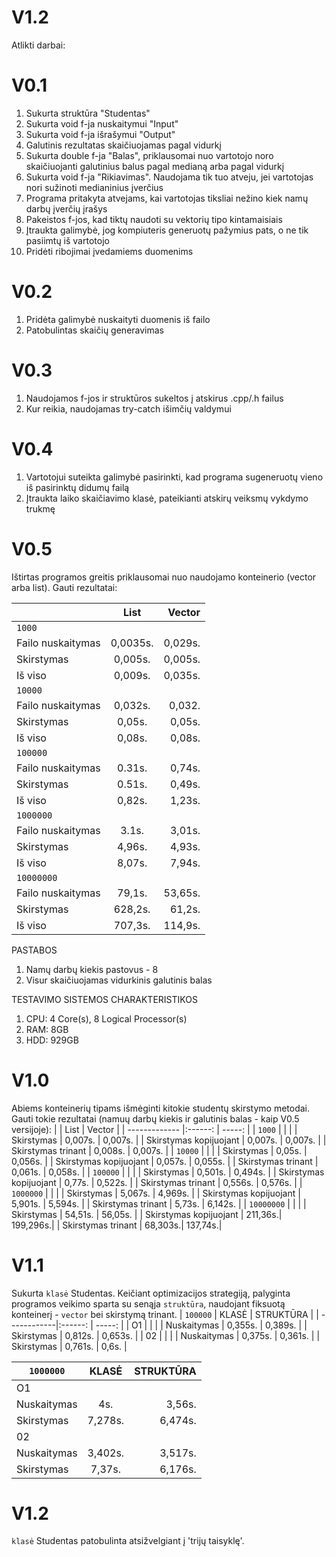 # V1.2
Atlikti darbai:
# V0.1
1) Sukurta struktūra "Studentas"
2) Sukurta void f-ja nuskaitymui "Input"
3) Sukurta void f-ja išrašymui "Output"
4) Galutinis rezultatas skaičiuojamas pagal vidurkį
5) Sukurta double f-ja "Balas", priklausomai nuo vartotojo noro skaičiuojanti galutinius balus pagal medianą arba pagal vidurkį
6) Sukurta void f-ja "Rikiavimas". Naudojama tik tuo atveju, jei vartotojas nori sužinoti medianinius įverčius
7) Programa pritakyta atvejams, kai vartotojas tiksliai nežino kiek namų darbų įverčių įrašys
8) Pakeistos f-jos, kad tiktų naudoti su vektorių tipo kintamaisiais
9) Įtraukta galimybė, jog kompiuteris generuotų pažymius pats, o ne tik pasiimtų iš vartotojo
10) Pridėti ribojimai įvedamiems duomenims
# V0.2
1) Pridėta galimybė nuskaityti duomenis iš failo
2) Patobulintas skaičių generavimas
# V0.3
1) Naudojamos f-jos ir struktūros sukeltos į atskirus .cpp/.h failus
2) Kur reikia, naudojamas try-catch išimčių valdymui
# V0.4
1) Vartotojui suteikta galimybė pasirinkti, kad programa sugeneruotų vieno iš pasirinktų didumų failą
2) Įtraukta laiko skaičiavimo klasė, pateikianti atskirų veiksmų vykdymo trukmę
# V0.5
Ištirtas programos greitis priklausomai nuo naudojamo konteinerio (vector arba list). Gauti rezultatai:

|                   | List    | Vector  |
| -------------     |:------: | -----:  |
| `1000`            |         |         |
| Failo nuskaitymas | 0,0035s.|	0,029s. |
| Skirstymas        | 0,005s.	|	0,005s. |
| Iš viso           | 0,009s. | 0,035s. |
|`10000`            |         |         |
| Failo nuskaitymas | 0,032s.	|	0,032.  |
| Skirstymas        | 0,05s.	|	0,05s.  |
| Iš viso           | 0,08s.  | 0,08s.  |
| `100000`          |         |         |
| Failo nuskaitymas | 0.31s.	|	0,74s.  |
| Skirstymas        | 0.51s.	|	0,49s.  |
| Iš viso           | 0,82s.  | 1,23s.  |
| `1000000`         |         |         |
| Failo nuskaitymas | 3.1s.   |	3,01s.  |
| Skirstymas        | 4,96s.  |	4,93s.  |
| Iš viso           | 8,07s.  | 7,94s.  |
| `10000000`        |         |         |
| Failo nuskaitymas | 79,1s.  |	53,65s. |
| Skirstymas        | 628,2s. |	61,2s.  |
| Iš viso           | 707,3s. | 114,9s. |

PASTABOS
1) Namų darbų kiekis pastovus - 8
2) Visur skaičiuojamas vidurkinis galutinis balas


TESTAVIMO SISTEMOS CHARAKTERISTIKOS
1) CPU: 4 Core(s), 8 Logical Processor(s)
2) RAM: 8GB
3) HDD: 929GB

# V1.0
Abiems konteinerių tipams išmėginti kitokie studentų skirstymo metodai. Gauti tokie rezultatai (namuų darbų kiekis ir galutinis balas - kaip V0.5 versijoje):
|                         | List    | Vector  |
| -------------           |:------: | -----:  |
| `1000`                  |         |         |
| Skirstymas              | 0,007s.	|	0,007s. |
| Skirstymas kopijuojant  | 0,007s. | 0,007s. |
| Skirstymas trinant      | 0,008s. | 0,007s. |
| `10000`                 |         |         |
| Skirstymas              | 0,05s.	|	0,056s. |
| Skirstymas kopijuojant  | 0,057s. | 0,055s. |
| Skirstymas trinant      | 0,061s. | 0,058s. |
| `100000`                |         |         |
| Skirstymas              | 0,501s.	|	0,494s. |
| Skirstymas kopijuojant  | 0,77s.  | 0,522s. |
| Skirstymas trinant      | 0,556s. | 0,576s. |
| `1000000`               |         |         |
| Skirstymas              | 5,067s.	|	4,969s. |
| Skirstymas kopijuojant  | 5,901s. | 5,594s. |
| Skirstymas trinant      | 5,73s.  | 6,142s. |
| `10000000`              |         |         |
| Skirstymas              | 54,51s. |	56,05s. |
| Skirstymas kopijuojant  | 211,36s.| 199,296s.|
| Skirstymas trinant      | 68,303s.| 137,74s.|

# V1.1
Sukurta `klasė` Studentas. Keičiant optimizacijos strategiją, palyginta programos veikimo sparta su senąja `struktūra`, naudojant fiksuotą konteinerį - `vector` bei skirstymą trinant.
|  `100000`   | KLASĖ   | STRUKTŪRA |
| ------------|:------: | -----:  |
| O1          |        	|	        |
| Nuskaitymas | 0,355s. | 0,389s. |
| Skirstymas  | 0,812s. | 0,653s. |
| 02          |         |         |
| Nuskaitymas | 0,375s.	|	0,361s. |
| Skirstymas  | 0,761s. | 0,6s.   |

|  `1000000`  | KLASĖ   | STRUKTŪRA |
| ------------|:------: | -----:  |
| O1          |        	|	        |
| Nuskaitymas | 4s.     | 3,56s.  |
| Skirstymas  | 7,278s. | 6,474s. |
| 02          |         |         |
| Nuskaitymas | 3,402s.	|	3,517s. |
| Skirstymas  | 7,37s.  | 6,176s. |

# V1.2
`klasė` Studentas patobulinta atsižvelgiant į 'trijų taisyklę'.
